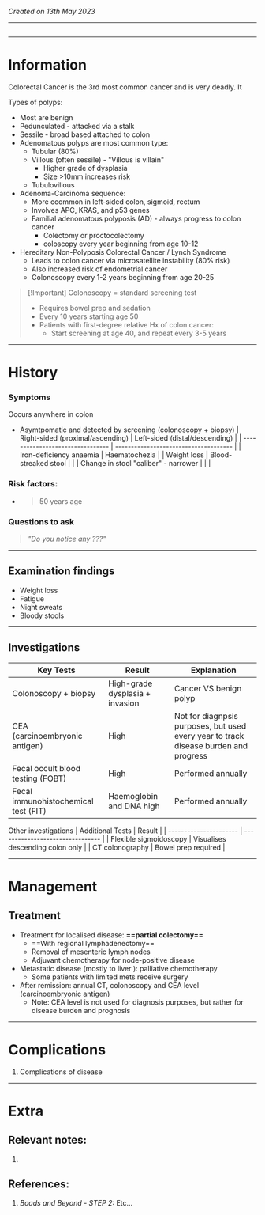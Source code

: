 *Created on 13th May 2023*

---
```toc
```
---

# Information
Colorectal Cancer is the 3rd most common cancer and is very deadly. It


Types of polyps:
- Most are benign
- Pedunculated - attacked via a stalk
- Sessile - broad based attached to colon
- Adenomatous polyps are most common type:
	- Tubular (80%)
	- Villous (often sessile) - "Villous is villain"
		- Higher grade of dysplasia
		- Size >10mm increases risk
	- Tubulovillous  
- Adenoma-Carcinoma sequence:
	- More ccommon in left-sided colon, sigmoid, rectum
	- Involves APC, KRAS, and p53 genes
	- Familial adenomatous polyposis (AD) - always progress to colon cancer
		- Colectomy or proctocolectomy 
		- coloscopy every year beginning from age 10-12
- Hereditary Non-Polyposis Colorectal Cancer / Lynch Syndrome
	- Leads to colon cancer via microsatellite instability (80% risk)
	- Also increased risk of endometrial cancer
	- Colonoscopy every 1-2 years beginning from age 20-25 

> [!Important] Colonoscopy = standard screening test
> - Requires bowel prep and sedation
> - Every 10 years starting age 50
> - Patients with first-degree relative Hx of colon cancer:
> 	- Start screening at age 40, and repeat every 3-5 years


--- 
# History
### Symptoms
 Occurs anywhere in colon
- Asymtpomatic and detected by screening (colonoscopy + biopsy)
| Right-sided (proximal/ascending) | Left-sided (distal/descending)        |
| -------------------------------- | ------------------------------------- |
| Iron-deficiency anaemia          | Haematochezia                         |
| Weight loss                      | Blood-streaked stool                  |
|                                  | Change in stool "caliber"  - narrower |                                 |                                       |

### Risk factors:
- >50 years age


### Questions to ask
>*"Do you notice any ???"*

---

## Examination findings
- Weight loss
- Fatigue
- Night sweats
- Bloody stools 

---

## Investigations
| Key Tests                            | Result                          | Explanation                                                                          |
| ------------------------------------ | ------------------------------- | ------------------------------------------------------------------------------------ |
|Colonoscopy + biopsy| High-grade dysplasia + invasion | Cancer VS benign polyp                                                               |
| CEA (carcinoembryonic antigen)                                  | High                            | Not for diagnpsis purposes, but used every year to track disease burden and progress |
| Fecal occult blood testing (FOBT)    | High                            | Performed annually                                                                   |
|Fecal immunohistochemical test (FIT)| Haemoglobin and DNA high        | Performed annually                                                                                     |

Other investigations
| Additional Tests       | Result                           |
| ---------------------- | -------------------------------- |
| Flexible sigmoidoscopy | Visualises descending colon only |
| CT colonography        | Bowel prep required              |

---

# Management
## Treatment
-  Treatment for localised disease: **==partial colectomy==**
	- ==With regional lymphadenectomy==
	- Removal of mesenteric lymph nodes
	- Adjuvant chemotherapy for node-positive disease
- Metastatic disease (mostly to liver ): palliative chemotherapy
	- Some patients with limited mets receive surgery
- After remission: annual CT, colonoscopy and CEA level (carcinoembryonic antigen)
	- Note: CEA level is not used for diagnosis purposes, but rather for disease burden and prognosis 
---

# Complications
1. Complications of disease

---

# Extra
## Relevant notes:
1. 
## References:
1. *Boads and Beyond - STEP 2:* Etc...